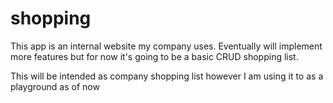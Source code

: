# shopping

This app is an internal website my company uses. Eventually will implement more features but for now it's going to be a basic CRUD shopping list.

This will be intended as company shopping list however I am using it to as a playground as of now
